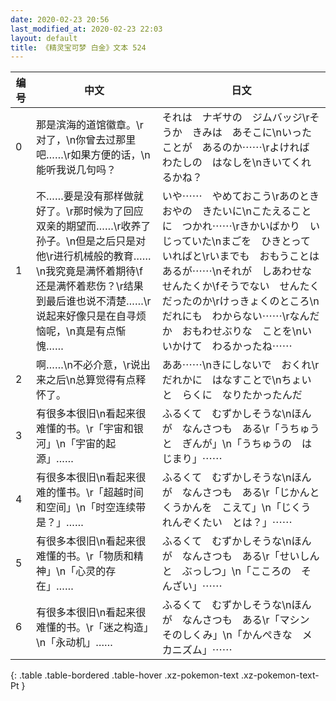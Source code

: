 ```yaml
---
date: 2020-02-23 20:56
last_modified_at: 2020-02-23 22:03
layout: default
title: 《精灵宝可梦 白金》文本 524
---
```

| 编号 | 中文 | 日文 |
| ---- | ---- | ---- |
| 0 | 那是滨海的道馆徽章。\r对了，\n你曾去过那里吧……\r如果方便的话，\n能听我说几句吗？ | それは　ナギサの　ジムバッジ\rそうか　きみは　あそこに\nいったことが　あるのか⋯⋯\rよければ　わたしの　はなしを\nきいてくれるかね？ |
| 1 | 不……要是没有那样做就好了。\r那时候为了回应双亲的期望而……\r收养了孙子。\n但是之后只是对他\r进行机械般的教育……\n我究竟是满怀着期待\f还是满怀着悲伤？\r结果到最后谁也说不清楚……\r说起来好像只是在自寻烦恼呢，\n真是有点惭愧…… | いや⋯⋯　やめておこう\rあのとき　おやの　きたいに\nこたえることに　つかれ⋯⋯\rきかいばかり　いじっていた\nまごを　ひきとって　いればと\rいまでも　おもうことは　あるが⋯⋯\nそれが　しあわせな　せんたくか\fそうでない　せんたく　だったのか\rけっきょくのところ\nだれにも　わからない⋯⋯\rなんだか　おもわせぶりな　ことを\nいいかけて　わるかったね⋯⋯ |
| 2 | 啊……\n不必介意，\r说出来之后\n总算觉得有点释怀了。 | ああ⋯⋯\nきにしないで　おくれ\rだれかに　はなすことで\nちょいと　らくに　なりたかったんだ |
| 3 | 有很多本很旧\n看起来很难懂的书。\r「宇宙和银河」\n「宇宙的起源」…… | ふるくて　むずかしそうな\nほんが　なんさつも　ある\r「うちゅうと　ぎんが」\n「うちゅうの　はじまり」⋯⋯ |
| 4 | 有很多本很旧\n看起来很难的懂书。\r「超越时间和空间」\n「时空连续带是？」…… | ふるくて　むずかしそうな\nほんが　なんさつも　ある\r「じかんと　くうかんを　こえて」\n「じくう　れんぞくたい　とは？」⋯⋯ |
| 5 | 有很多本很旧\n看起来很难懂的书。\r「物质和精神」\n「心灵的存在」……　 | ふるくて　むずかしそうな\nほんが　なんさつも　ある\r「せいしんと　ぶっしつ」\n「こころの　そんざい」⋯⋯　 |
| 6 | 有很多本很旧\n看起来很难懂的书。\r「迷之构造」\n「永动机」…… | ふるくて　むずかしそうな\nほんが　なんさつも　ある\r「マシン　そのしくみ」\n「かんぺきな　メカニズム」⋯⋯ |
{: .table .table-bordered .table-hover .xz-pokemon-text .xz-pokemon-text-Pt }